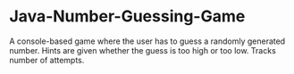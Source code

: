 # Java-Number-Guessing-Game
A console-based game where the user has to guess a randomly generated number. Hints are given whether the guess is too high or too low. Tracks number of attempts.
